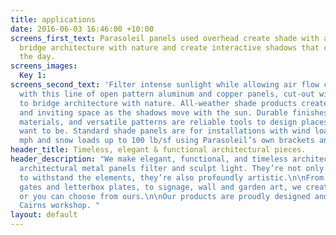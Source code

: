 ```yaml
---
title: applications
date: 2016-06-03 16:46:00 +10:00
screens_first_text: Parasoleil panels used overhead create shade with air circulation,
  bridge architecture with nature and create interactive shadows that change over
  the day.
screens_images:
  Key 1: 
screens_second_text: 'Filter intense sunlight while allowing air flow circulation
  with this line of open pattern aluminum and copper panels, cut-out with designs
  to bridge architecture with nature. All-weather shade products create an interesting
  and inviting space as the shadows move with the sun. Durable finishes, sustainable
  materials, and versatile patterns are reliable tools to design places where people
  want to be. Standard shade panels are for installations with wind loads up to 100
  mph and snow loads up to 100 lb/sf using Parasoleil’s own brackets and hardware.  '
header_title: Timeless, elegant & functional architectural pieces.
header_description: "We make elegant, functional, and timeless architectural applications.\n\nOur
  architectural metal panels filter and sculpt light. They’re not only engineered
  to withstand the elements, they’re also profoundly artistic.\n\nFrom screens, panels,
  gates and letterbox plates, to signage, wall and garden art, we create your designs,
  or you can choose from ours.\n\nOur products are proudly designed and built in our
  Cairns workshop. "
layout: default
---
```


